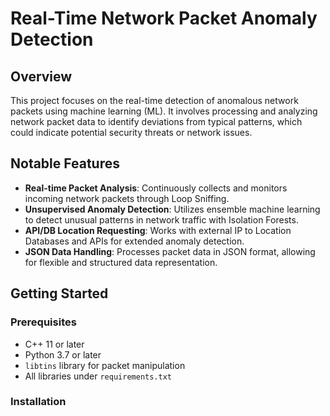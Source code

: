 # Real-Time Network Packet Anomaly Detection

## Overview

This project focuses on the real-time detection of anomalous network packets using machine learning (ML). It involves processing and analyzing network packet data to identify deviations from typical patterns, which could indicate potential security threats or network issues.

## Notable Features

- **Real-time Packet Analysis**: Continuously collects and monitors incoming network packets through Loop Sniffing.
- **Unsupervised Anomaly Detection**: Utilizes ensemble machine learning to detect unusual patterns in network traffic with Isolation Forests.
- **API/DB Location Requesting**: Works with external IP to Location Databases and APIs for extended anomaly detection. 
- **JSON Data Handling**: Processes packet data in JSON format, allowing for flexible and structured data representation.

## Getting Started

### Prerequisites

- C++ 11 or later
- Python 3.7 or later
- `libtins` library for packet manipulation
- All libraries under `requirements.txt`

### Installation





